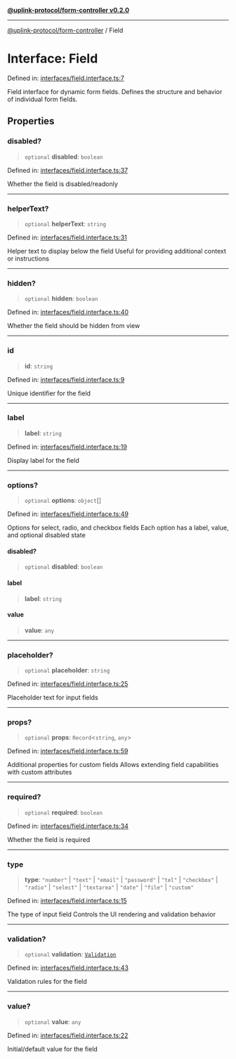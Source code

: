 [**@uplink-protocol/form-controller v0.2.0**](../README.md)

***

[@uplink-protocol/form-controller](../globals.md) / Field

# Interface: Field

Defined in: [interfaces/field.interface.ts:7](https://github.com/jmkcoder/uplink-protocol-form-controller/blob/8226087892ff308dad52ba8f951d70bde4dbbb0b/src/interfaces/field.interface.ts#L7)

Field interface for dynamic form fields.
Defines the structure and behavior of individual form fields.

## Properties

### disabled?

> `optional` **disabled**: `boolean`

Defined in: [interfaces/field.interface.ts:37](https://github.com/jmkcoder/uplink-protocol-form-controller/blob/8226087892ff308dad52ba8f951d70bde4dbbb0b/src/interfaces/field.interface.ts#L37)

Whether the field is disabled/readonly

***

### helperText?

> `optional` **helperText**: `string`

Defined in: [interfaces/field.interface.ts:31](https://github.com/jmkcoder/uplink-protocol-form-controller/blob/8226087892ff308dad52ba8f951d70bde4dbbb0b/src/interfaces/field.interface.ts#L31)

Helper text to display below the field
Useful for providing additional context or instructions

***

### hidden?

> `optional` **hidden**: `boolean`

Defined in: [interfaces/field.interface.ts:40](https://github.com/jmkcoder/uplink-protocol-form-controller/blob/8226087892ff308dad52ba8f951d70bde4dbbb0b/src/interfaces/field.interface.ts#L40)

Whether the field should be hidden from view

***

### id

> **id**: `string`

Defined in: [interfaces/field.interface.ts:9](https://github.com/jmkcoder/uplink-protocol-form-controller/blob/8226087892ff308dad52ba8f951d70bde4dbbb0b/src/interfaces/field.interface.ts#L9)

Unique identifier for the field

***

### label

> **label**: `string`

Defined in: [interfaces/field.interface.ts:19](https://github.com/jmkcoder/uplink-protocol-form-controller/blob/8226087892ff308dad52ba8f951d70bde4dbbb0b/src/interfaces/field.interface.ts#L19)

Display label for the field

***

### options?

> `optional` **options**: `object`[]

Defined in: [interfaces/field.interface.ts:49](https://github.com/jmkcoder/uplink-protocol-form-controller/blob/8226087892ff308dad52ba8f951d70bde4dbbb0b/src/interfaces/field.interface.ts#L49)

Options for select, radio, and checkbox fields
Each option has a label, value, and optional disabled state

#### disabled?

> `optional` **disabled**: `boolean`

#### label

> **label**: `string`

#### value

> **value**: `any`

***

### placeholder?

> `optional` **placeholder**: `string`

Defined in: [interfaces/field.interface.ts:25](https://github.com/jmkcoder/uplink-protocol-form-controller/blob/8226087892ff308dad52ba8f951d70bde4dbbb0b/src/interfaces/field.interface.ts#L25)

Placeholder text for input fields

***

### props?

> `optional` **props**: `Record`\<`string`, `any`\>

Defined in: [interfaces/field.interface.ts:59](https://github.com/jmkcoder/uplink-protocol-form-controller/blob/8226087892ff308dad52ba8f951d70bde4dbbb0b/src/interfaces/field.interface.ts#L59)

Additional properties for custom fields
Allows extending field capabilities with custom attributes

***

### required?

> `optional` **required**: `boolean`

Defined in: [interfaces/field.interface.ts:34](https://github.com/jmkcoder/uplink-protocol-form-controller/blob/8226087892ff308dad52ba8f951d70bde4dbbb0b/src/interfaces/field.interface.ts#L34)

Whether the field is required

***

### type

> **type**: `"number"` \| `"text"` \| `"email"` \| `"password"` \| `"tel"` \| `"checkbox"` \| `"radio"` \| `"select"` \| `"textarea"` \| `"date"` \| `"file"` \| `"custom"`

Defined in: [interfaces/field.interface.ts:15](https://github.com/jmkcoder/uplink-protocol-form-controller/blob/8226087892ff308dad52ba8f951d70bde4dbbb0b/src/interfaces/field.interface.ts#L15)

The type of input field 
Controls the UI rendering and validation behavior

***

### validation?

> `optional` **validation**: [`Validation`](Validation.md)

Defined in: [interfaces/field.interface.ts:43](https://github.com/jmkcoder/uplink-protocol-form-controller/blob/8226087892ff308dad52ba8f951d70bde4dbbb0b/src/interfaces/field.interface.ts#L43)

Validation rules for the field

***

### value?

> `optional` **value**: `any`

Defined in: [interfaces/field.interface.ts:22](https://github.com/jmkcoder/uplink-protocol-form-controller/blob/8226087892ff308dad52ba8f951d70bde4dbbb0b/src/interfaces/field.interface.ts#L22)

Initial/default value for the field
